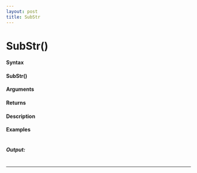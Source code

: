 ```yaml
---
layout: post
title: SubStr
---
```


# SubStr()


#### Syntax

#### SubStr()

#### Arguments

#### Returns

#### Description

#### Examples

```

```

##### Output:

```

```

---